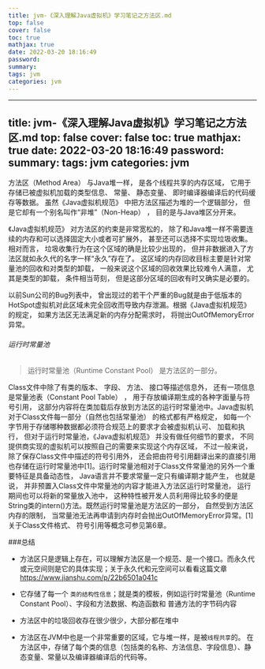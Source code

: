 ```yaml
---
title: jvm-《深入理解Java虚拟机》学习笔记之方法区.md
top: false
cover: false
toc: true
mathjax: true
date: 2022-03-20 18:16:49
password:
summary:
tags: jvm
categories: jvm
---
```

---
title: jvm-《深入理解Java虚拟机》学习笔记之方法区.md
top: false
cover: false
toc: true
mathjax: true
date: 2022-03-20 18:16:49
password:
summary:
tags: jvm
categories: jvm
---
方法区（Method Area） 与Java堆一样， 是各个线程共享的内存区域， 它用于存储已被虚拟机加载的类型信息、 常量、 静态变量、 即时编译器编译后的代码缓存等数据。 虽然《Java虚拟机规范》 中把方法区描述为堆的一个逻辑部分， 但是它却有一个别名叫作“非堆”（Non-Heap） ， 目的是与Java堆区分开来。

《Java虚拟机规范》 对方法区的约束是非常宽松的， 除了和Java堆一样不需要连续的内存和可以选择固定大小或者可扩展外， 甚至还可以选择不实现垃圾收集。 相对而言， 垃圾收集行为在这个区域的确是比较少出现的， 但并非数据进入了方法区就如永久代的名字一样“永久”存在了。 这区域的内存回收目标主要是针对常量池的回收和对类型的卸载， 一般来说这个区域的回收效果比较难令人满意， 尤其是类型的卸载， 条件相当苛刻， 但是这部分区域的回收有时又确实是必要的。

 以前Sun公司的Bug列表中， 曾出现过的若干个严重的Bug就是由于低版本的HotSpot虚拟机对此区域未完全回收而导致内存泄漏。根据《Java虚拟机规范》 的规定， 如果方法区无法满足新的内存分配需求时， 将抛出OutOfMemoryError异常。


###### 运行时常量池

>运行时常量池（Runtime Constant Pool） 是方法区的一部分。 

Class文件中除了有类的版本、 字段、 方法、 接口等描述信息外， 还有一项信息是常量池表（Constant Pool Table） ， 用于存放编译期生成的各种字面量与符号引用， 这部分内容将在类加载后存放到方法区的运行时常量池中。Java虚拟机对于Class文件每一部分（自然也包括常量池） 的格式都有严格规定， 如每一个字节用于存储哪种数据都必须符合规范上的要求才会被虚拟机认可、 加载和执行， 但对于运行时常量池，《Java虚拟机规范》 并没有做任何细节的要求， 不同提供商实现的虚拟机可以按照自己的需要来实现这个内存区域， 不过一般来说， 除了保存Class文件中描述的符号引用外， 还会把由符号引用翻译出来的直接引用也存储在运行时常量池中[1]。运行时常量池相对于Class文件常量池的另外一个重要特征是具备动态性， Java语言并不要求常量一定只有编译期才能产生， 也就是说， 并非预置入Class文件中常量池的内容才能进入方法区运行时常量池， 运行期间也可以将新的常量放入池中， 这种特性被开发人员利用得比较多的便是String类的intern()方法。既然运行时常量池是方法区的一部分， 自然受到方法区内存的限制， 当常量池无法再申请到内存时会抛出OutOfMemoryError异常。[1] 关于Class文件格式、 符号引用等概念可参见第6章。


###总结
- 方法区只是逻辑上存在，可以理解方法区是一个规范、是一个接口。而永久代或元空间则是它的具体实现；关于永久代和元空间可以看看这篇文章 https://www.jianshu.com/p/22b6501a041c

- 它存储了每一个 `类的结构性信息`；就是类的模板，例如运行时常量池（Runtime Constant Pool）、字段和方法数据、构造函数和 普通方法的字节码内容

- 方法区中的垃圾回收存在很少很少，大部分都在堆中

- 方法区在JVM中也是一个非常重要的区域，它与堆一样，是被`线程共享`的。 在方法区中，存储了每个类的信息（包括类的名称、方法信息、字段信息）、静态变量、常量以及编译器编译后的代码等。



